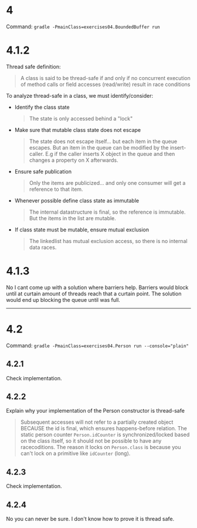 # 4

Command: `gradle -PmainClass=exercises04.BoundedBuffer run`

# 4.1.2


Thread safe definition:
> A class is said to be thread-safe if and only if no concurrent execution of method calls or field accesses (read/write) result in race conditions

To analyze thread-safe in a class, we must identify/consider:
- Identify the class state
    > The state is only accessed behind a "lock"
- Make sure that mutable class state does not escape
    > The state does not escape itself... but each item in the queue escapes. But an item in the queue can be modified by the insert-caller. E.g if the caller inserts X object in the queue and then changes a property on X afterwards. 
- Ensure safe publication
    > Only the items are publicized... and only one consumer will get a reference to that item. 
- Whenever possible define class state as immutable
    > The internal datastructure is final, so the reference is immutable. But the items in the list are mutable.
- If class state must be mutable, ensure mutual exclusion
    > The linkedlist has mutual exclusion access, so there is no internal data races. 


# 4.1.3

No I cant come up with a solution where barriers help. Barriers would block until at curtain amount of threads reach that a curtain point. The solution would end up blocking the queue until was full.

--------------------------------------------------------------------------

# 4.2
Command: `gradle -PmainClass=exercises04.Person run --console="plain"`

## 4.2.1
Check implementation.

## 4.2.2
Explain why your implementation of the Person constructor is thread-safe
> Subsequent accesses will not refer to a partially created object BECAUSE the id is final, which ensures happens-before relation. The static person counter `Person.idCounter` is synchronized/locked based on the class itself, so it should not be possible to have any racecoditions. The reason it locks on `Person.class` is because you can't lock on a primitive like `idCounter` (long).

## 4.2.3
Check implementation. 

## 4.2.4 
No you can never be sure. I don't know how to prove it is thread safe.






